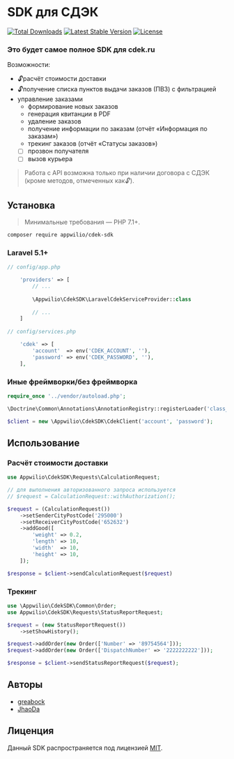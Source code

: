 # SDK для СДЭК

[![Total Downloads](https://poser.pugx.org/appwilio/cdek-sdk/downloads)](https://packagist.org/packages/appwilio/cdek-sdk)
[![Latest Stable Version](https://poser.pugx.org/appwilio/cdek-sdk/version)](https://packagist.org/packages/appwilio/cdek-sdk)
[![License](https://poser.pugx.org/appwilio/cdek-sdk/license)](https://packagist.org/packages/appwilio/cdek-sdk)

### Это будет самое полное SDK для cdek.ru

Возможности:

- :unlock:расчёт стоимости доставки
- :unlock:получение списка пунктов выдачи заказов (ПВЗ) с фильтрацией
- управление заказами
  - формирование новых заказов
  - генерация квитанции в PDF
  - удаление заказов
  - получение информации по заказам (отчёт «Информация по заказам»)
  - трекинг заказов (отчёт «Статусы заказов»)
  - [ ] прозвон получателя
  - [ ] вызов курьера

> Работа с API возможна только при наличии договора с СДЭК (кроме методов, отмеченных как:unlock:).

## Установка

> Минимальные требования — PHP 7.1+.

```bash
composer require appwilio/cdek-sdk
```

### Laravel 5.1+
```php
// config/app.php

    'providers' => [
        // ...
        
        \Appwilio\CdekSDK\LaravelCdekServiceProvider::class
        
        // ...
    ]
    
// config/services.php

    'cdek' => [
        'account'  => env('CDEK_ACCOUNT', ''),
        'password' => env('CDEK_PASSWORD', ''),
    ],
```

### Иные фреймворки/без фреймворка
```php
require_once '../vendor/autoload.php';

\Doctrine\Common\Annotations\AnnotationRegistry::registerLoader('class_exists');

$client = new \Appwilio\CdekSDK\CdekClient('account', 'password');
```

## Использование

### Расчёт стоимости доставки

```php
use Appwilio\CdekSDK\Requests\CalculationRequest;

// для выполнения авторизованного запроса используется
// $request = CalculationRequest::withAuthorization();

$request = (CalculationRequest())
    ->setSenderCityPostCode('295000')
    ->setReceiverCityPostCode('652632')
    ->addGood([
        'weight' => 0.2,
        'length' => 10,
        'width'  => 10,
        'height' => 10,
    ]);

$response = $client->sendCalculationRequest($request)
```

### Трекинг

```php
use \Appwilio\CdekSDK\Common\Order;
use Appwilio\CdekSDK\Requests\StatusReportRequest;

$request = (new StatusReportRequest())
    ->setShowHistory();

$request->addOrder(new Order(['Number' => '89754564']));
$request->addOrder(new Order(['DispatchNumber' => '2222222222']));

$response = $client->sendStatusReportRequest($request);
```

## Авторы

- [greabock](https://github.com/greabock)
- [JhaoDa](https://github.com/jhaoda)

## Лиценция

Данный SDK распространяется под лицензией [MIT](http://opensource.org/licenses/MIT).
